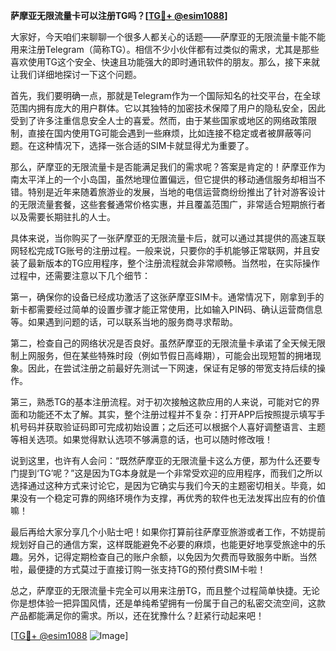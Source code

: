 **萨摩亚无限流量卡可以注册TG吗？[[TG💪+ @esim1088](https://t.me/s/esim1088)]**

大家好，今天咱们来聊聊一个很多人都关心的话题——萨摩亚的无限流量卡能不能用来注册Telegram（简称TG）。相信不少小伙伴都有过类似的需求，尤其是那些喜欢使用TG这个安全、快速且功能强大的即时通讯软件的朋友。那么，接下来就让我们详细地探讨一下这个问题。

首先，我们要明确一点，那就是Telegram作为一个国际知名的社交平台，在全球范围内拥有庞大的用户群体。它以其独特的加密技术保障了用户的隐私安全，因此受到了许多注重信息安全人士的喜爱。然而，由于某些国家或地区的网络政策限制，直接在国内使用TG可能会遇到一些麻烦，比如连接不稳定或者被屏蔽等问题。在这种情况下，选择一张合适的SIM卡就显得尤为重要了。

那么，萨摩亚的无限流量卡是否能满足我们的需求呢？答案是肯定的！萨摩亚作为南太平洋上的一个小岛国，虽然地理位置偏远，但它提供的移动通信服务却相当不错。特别是近年来随着旅游业的发展，当地的电信运营商纷纷推出了针对游客设计的无限流量套餐，这些套餐通常价格实惠，并且覆盖范围广，非常适合短期旅行者以及需要长期驻扎的人士。

具体来说，当你购买了一张萨摩亚的无限流量卡后，就可以通过其提供的高速互联网轻松完成TG账号的注册过程。一般来说，只要你的手机能够正常联网，并且安装了最新版本的TG应用程序，整个注册流程就会非常顺畅。当然啦，在实际操作过程中，还需要注意以下几个细节：

第一，确保你的设备已经成功激活了这张萨摩亚SIM卡。通常情况下，刚拿到手的新卡都需要经过简单的设置步骤才能正常使用，比如输入PIN码、确认运营商信息等。如果遇到问题的话，可以联系当地的服务商寻求帮助。

第二，检查自己的网络状况是否良好。虽然萨摩亚的无限流量卡承诺了全天候无限制上网服务，但在某些特殊时段（例如节假日高峰期），可能会出现短暂的拥堵现象。因此，在尝试注册之前最好先测试一下网速，保证有足够的带宽支持后续的操作。

第三，熟悉TG的基本注册流程。对于初次接触这款应用的人来说，可能对它的界面和功能还不太了解。其实，整个注册过程并不复杂：打开APP后按照提示填写手机号码并获取验证码即可完成初始设置；之后还可以根据个人喜好调整语言、主题等相关选项。如果觉得默认选项不够满意的话，也可以随时修改哦！

说到这里，也许有人会问：“既然萨摩亚的无限流量卡这么方便，那为什么还要专门提到‘TG’呢？”这是因为TG本身就是一个非常受欢迎的应用程序，而我们之所以选择通过这种方式来讨论它，是因为它确实与我们今天的主题密切相关。毕竟，如果没有一个稳定可靠的网络环境作为支撑，再优秀的软件也无法发挥出应有的价值嘛！

最后再给大家分享几个小贴士吧！如果你打算前往萨摩亚旅游或者工作，不妨提前规划好自己的通信方案，这样既能避免不必要的麻烦，也能更好地享受旅途中的乐趣。另外，记得定期检查自己的账户余额，以免因为欠费而导致服务中断。当然啦，最便捷的方式莫过于直接订购一张支持TG的预付费SIM卡啦！

总之，萨摩亚的无限流量卡完全可以用来注册TG，而且整个过程简单快捷。无论你是想体验一把异国风情，还是单纯希望拥有一份属于自己的私密交流空间，这款产品都能满足你的需求。所以，还在犹豫什么？赶紧行动起来吧！

[[TG💪+ @esim1088](https://t.me/s/esim1088) ![Image](https://i.postimg.cc/4NQfJmqS/Snipaste-2025-05-13-00-14-12.png)]
